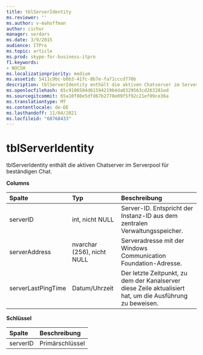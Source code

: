 ```yaml
---
title: tblServerIdentity
ms.reviewer: ''
ms.author: v-mahoffman
author: cichur
manager: serdars
ms.date: 3/9/2015
audience: ITPro
ms.topic: article
ms.prod: skype-for-business-itpro
f1.keywords:
- NOCSH
ms.localizationpriority: medium
ms.assetid: 5411c9bc-b0b3-41fc-8b7e-fa71cccd770b
description: tblServerIdentity enthält die aktiven Chatserver im Serverpool für beständigen Chat.
ms.openlocfilehash: 65c9106584d6159421964da0329563cd263281ed
ms.sourcegitcommit: 65a10f80e5dfd67b2778e09f5f92c21ef09ce36a
ms.translationtype: MT
ms.contentlocale: de-DE
ms.lasthandoff: 11/04/2021
ms.locfileid: "60768433"
---
```

# <a name="tblserveridentity"></a>tblServerIdentity
 
tblServerIdentity enthält die aktiven Chatserver im Serverpool für beständigen Chat.
  
**Columns**

|**Spalte**|**Typ**|**Beschreibung**|
|:-----|:-----|:-----|
|serverID  <br/> |int, nicht NULL  <br/> |Server-ID. Entspricht der Instanz-ID aus dem zentralen Verwaltungsspeicher.  <br/> |
|serverAddress  <br/> |nvarchar (256), nicht NULL  <br/> |Serveradresse mit der Windows Communication Foundation-Adresse.  <br/> |
|serverLastPingTime  <br/> |Datum/Uhrzeit  <br/> |Der letzte Zeitpunkt, zu dem der Kanalserver diese Zeile aktualisiert hat, um die Ausführung zu beweisen.  <br/> |
   
**Schlüssel**

|**Spalte**|**Beschreibung**|
|:-----|:-----|
|serverID  <br/> |Primärschlüssel  <br/> |
   

